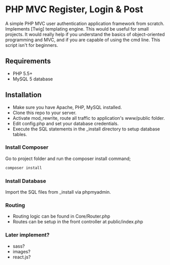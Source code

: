 # PHP MVC Register, Login & Post 

A simple PHP MVC user authentication application framework from scratch. Implements [Twig] templating engine. This would be useful for small projects. It would really help if you understand the basics of object-oriented programming and MVC, and if you are capable of using the cmd line. This script isn't for beginners.

## Requirements
* PHP 5.5+
* MySQL 5 database

## Installation
* Make sure you have Apache, PHP, MySQL installed.
* Clone this repo to your server.
* Activate mod_rewrite, route all traffic to application's www/public folder.
* Edit config.php and set your database credentials.
* Execute the SQL statements in the _install directory to setup database tables.

### Install Composer
Go to project folder and run the composer install command;

```bash
composer install
```

### Install Database
Import the SQL files from _install via phpmyadmin.

### Routing
* Routing logic can be found in Core/Router.php
* Routes can be setup in the front controller at public/index.php

### Later implement?
* sass?
* images?
* react.js?
